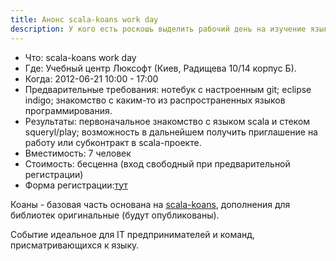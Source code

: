 ```yaml
---
title: Анонс scala-koans work day
description: У кого есть роскошь выделить рабочий день на изучение языка: scala-koans work day
---
```


* Что:  scala-koans work day
* Где:  Учебный центр Люксофт (Киев, Радищева 10/14 корпус Б).
* Когда:  2012-06-21  10:00 - 17:00
* Предварительные требования: нотебук с настроенным git; eclipse indigo; знакомство с каким-то из распространенных языков программирования.
* Результаты: первоначальное знакомство с языком scala и стеком squeryl/play; возможность в дальнейшем получить приглашение на работу или субконтракт в scala-проекте.
* Вместимость: 7 человек
* Стоимость: бесценна (вход свободный при предварительной регистрации)
* Форма регистрации:[тут][reg]

Коаны - базовая часть основана на [scala-koans][scala-koans], дополнения для библиотек оригинальные (будут опубликованы).

Событие идеальное для IT предпринимателей и команд, присматривающихся к языку. 

[reg]: https://docs.google.com/a/shevchenko.kiev.ua/spreadsheet/viewform?formkey=dEhUenJOMy1SNXVNRnRpVVNkeGNVc3c6MQ#gid=0
[scala-koans]: http://www.scalakoans.org/

